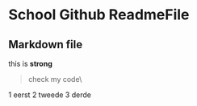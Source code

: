 # School Github ReadmeFile

## Markdown file


this is **strong**

> check my code\
> 

1 eerst
2 tweede
3 derde